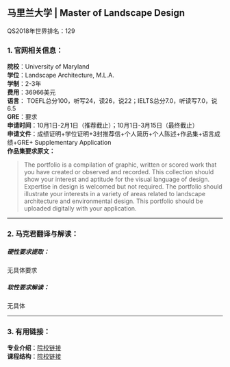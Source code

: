 ## 马里兰大学 | Master of Landscape Design

QS2018年世界排名：129  

### 1. 官网相关信息：

**院校**：University of Maryland      
**学位**：Landscape Architecture, M.L.A.   
**学制**：2-3年  
**费用**：36966美元  
**语言**： TOEFL总分100，听写24，读26，说22；IELTS总分7.0，听读写7.0，说6.5  
**GRE**：要求  
**申请时间**：10月1日-2月1日（推荐截止）；10月1日-3月15日（最终截止）   
**申请文件**：成绩证明+学位证明+3封推荐信+个人简历+个人陈述+作品集+语言成绩+GRE+ Supplementary Application  
**作品集要求原文：**   


> The portfolio is a compilation of graphic, written or scored work that you have created or observed and recorded. This collection should show your interest and aptitude for the visual language of design. Expertise in design is welcomed but not required. The portfolio should illustrate your interests in a variety of areas related to landscape architecture and environmental design. This portfolio should be uploaded digitally with your application.





---


### 2. 马克君翻译与解读：

##### 硬性要求提取：
无具体要求


##### 软性要求解读：
无具体 


---


### 3. 有用链接：

**专业介绍**：[院校链接](https://academiccatalog.umd.edu/graduate/programs/landscape-architecture-larc/)  
**课程结构**：[院校链接](https://academiccatalog.umd.edu/graduate/courses/larc/)